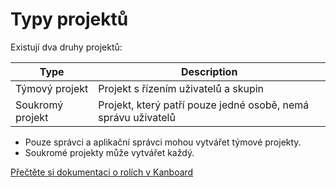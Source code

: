 Typy projektů
=============

Existují dva druhy projektů:

| Type              | Description                                                           |
|-------------------|-----------------------------------------------------------------------|
| Týmový projekt    | Projekt s řízením uživatelů a skupin                                  |
| Soukromý projekt  | Projekt, který patří pouze jedné osobě, nemá správu uživatelů 		|

- Pouze správci a aplikační správci mohou vytvářet týmové projekty.
- Soukromé projekty může vytvářet každý.

[Přečtěte si dokumentaci o rolích v Kanboard](roles.markdown)
